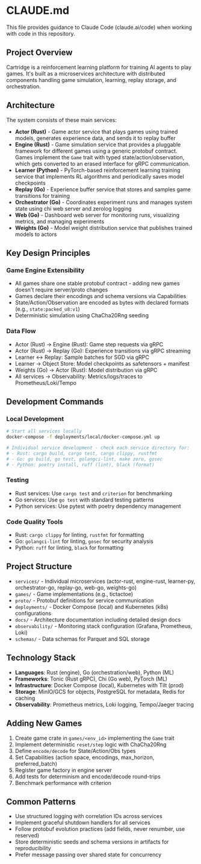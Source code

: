 # CLAUDE.md

This file provides guidance to Claude Code (claude.ai/code) when working with code in this repository.

## Project Overview

Cartridge is a reinforcement learning platform for training AI agents to play games. It's built as a microservices architecture with distributed components handling game simulation, learning, replay storage, and orchestration.

## Architecture

The system consists of these main services:

- **Actor (Rust)** - Game actor service that plays games using trained models, generates experience data, and sends it to replay buffer
- **Engine (Rust)** - Game simulation service that provides a pluggable framework for different games using a generic protobuf contract. Games implement the `Game` trait with typed state/action/observation, which gets converted to an erased interface for gRPC communication.
- **Learner (Python)** - PyTorch-based reinforcement learning training service that implements RL algorithms and periodically saves model checkpoints
- **Replay (Go)** - Experience buffer service that stores and samples game transitions for training
- **Orchestrator (Go)** - Coordinates experiment runs and manages system state using chi web server and zerolog logging
- **Web (Go)** - Dashboard web server for monitoring runs, visualizing metrics, and managing experiments
- **Weights (Go)** - Model weight distribution service that publishes trained models to actors

## Key Design Principles

### Game Engine Extensibility
- All games share one stable protobuf contract - adding new games doesn't require server/proto changes
- Games declare their encodings and schema versions via Capabilities
- State/Action/Observation are encoded as bytes with declared formats (e.g., `state:packed_u8:v1`)
- Deterministic simulation using ChaCha20Rng seeding

### Data Flow
- Actor (Rust) → Engine (Rust): Game step requests via gRPC
- Actor (Rust) → Replay (Go): Experience transitions via gRPC streaming
- Learner ↔ Replay: Sample batches for SGD via gRPC
- Learner → Object Store: Model checkpoints as safetensors + manifest
- Weights (Go) → Actor (Rust): Model distribution via gRPC
- All services → Observability: Metrics/logs/traces to Prometheus/Loki/Tempo

## Development Commands

### Local Development
```bash
# Start all services locally
docker-compose -f deployments/local/docker-compose.yml up

# Individual service development - check each service directory for:
# - Rust: cargo build, cargo test, cargo clippy, rustfmt
# - Go: go build, go test, golangci-lint, make zero, gosec  
# - Python: poetry install, ruff (lint), black (format)
```

### Testing
- Rust services: Use `cargo test` and `criterion` for benchmarking
- Go services: Use `go test` with standard testing patterns
- Python services: Use pytest with poetry dependency management

### Code Quality Tools
- Rust: `cargo clippy` for linting, `rustfmt` for formatting
- Go: `golangci-lint` for linting, `gosec` for security analysis
- Python: `ruff` for linting, `black` for formatting

## Project Structure

- `services/` - Individual microservices (actor-rust, engine-rust, learner-py, orchestrator-go, replay-go, web-go, weights-go)
- `games/` - Game implementations (e.g., tictactoe)
- `proto/` - Protobuf definitions for service communication
- `deployments/` - Docker Compose (local) and Kubernetes (k8s) configurations
- `docs/` - Architecture documentation including detailed design docs
- `observability/` - Monitoring stack configuration (Grafana, Prometheus, Loki)
- `schemas/` - Data schemas for Parquet and SQL storage

## Technology Stack

- **Languages**: Rust (engine), Go (orchestration/web), Python (ML)
- **Frameworks**: Tonic (Rust gRPC), Chi (Go web), PyTorch (ML)
- **Infrastructure**: Docker Compose (local), Kubernetes with Tilt (prod)
- **Storage**: MinIO/GCS for objects, PostgreSQL for metadata, Redis for caching
- **Observability**: Prometheus metrics, Loki logging, Tempo/Jaeger tracing

## Adding New Games

1. Create game crate in `games/<env_id>` implementing the `Game` trait
2. Implement deterministic `reset/step` logic with ChaCha20Rng
3. Define `encode/decode` for State/Action/Obs types
4. Set Capabilities (action space, encodings, max_horizon, preferred_batch)
5. Register game factory in engine server
6. Add tests for determinism and encode/decode round-trips
7. Benchmark performance with criterion

## Common Patterns

- Use structured logging with correlation IDs across services
- Implement graceful shutdown handlers for all services
- Follow protobuf evolution practices (add fields, never renumber, use reserved)
- Store deterministic seeds and schema versions in artifacts for reproducibility
- Prefer message passing over shared state for concurrency